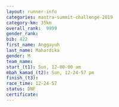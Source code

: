 ```yaml
---
layout: runner-info 
categories: mantra-summit-challenge-2019 
category-km: 35km 
overall_rank:  9999
gender_rank: 
bib: 422
first_name: Anggayuh
last_name: Mahardika
gender: M
team_name: 
start_(t1): Sun, 12-00-00 am
mbah_kamad_(t2): Sun, 12-24-57 pm
finish_(t3): 
race_time: 12-24-57
status: DNF
certificate: 
---
```

